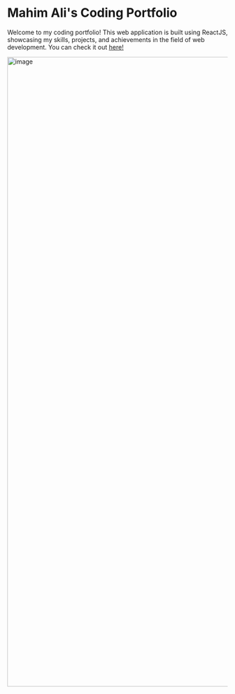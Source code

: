 # Mahim Ali's Coding Portfolio

Welcome to my coding portfolio! This web application is built using ReactJS, showcasing my skills, projects, and achievements in the field of web development. You can check it out [here!](https://mahimali.vercel.app)

<img width="1440" alt="image" src="![Image 9-11-24 at 2 13 PM])
">



